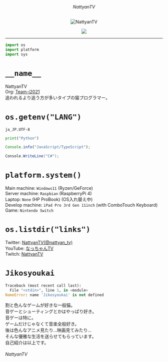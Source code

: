 <!-- Welcome to my README! -->

<div align="center">
<div><i>NattyanTV</i></div><br>

  ![NattyanTV](https://user-images.githubusercontent.com/73095116/195631143-cf1b8a89-723e-43f6-b1eb-fe801d05ab4a.jpg)
  <div>
    <a href="https://twitter.com/nattyan_tv" target="blank">
      <img src="https://img.shields.io/twitter/follow/nattyan_tv?logo=twitter&style=flat-square">
    </a>
  </div>
</div>

---

```py
import os
import platform
import sys
```

# `__name__`

NattyanTV  
Org: [Team-i2021](https://github.com/team-i2021)  
追われるより追う方が多いタイプの猫プログラマー。

# `os.getenv("LANG")`

`ja_JP.UTF-8`

```py
print("Python")
```

```js
Console.info("JavaScript/TypeScript");
```

```cs
Console.WriteLine("C#");
```

# `platform.system()`

Main machine: `Windows11` (Ryzen/GeForce)  
Server machine: `Raspbian` (RaspberryPi 4)  
Laptop: `None` (HP ProBook) (OS入れ替え中)  
Develop machine: `iPad Pro 3rd Gen 11inch` (with ComboTouch Keyboard)
Game: `Nintendo Switch`

# `os.listdir("links")`

Twitter: [NattyanTV(@nattyan_tv)](https://twitter.com/nattyan_tv)  
YouTube: [なっちゃんTV](https://www.youtube.com/channel/UCTvRALH2llgTZ7L-wVpWOBQ)  
Twitch: [NattyanTV](https://www.twitch.tv/nattyantv)  

# `Jikosyoukai`

```py
Traceback (most recent call last):
  File "<stdin>", line 1, in <module>
NameError: name 'Jikosyoukai' is not defined
```

割と色んなゲームが好きな一般猫。  
音ゲーとシューティングとかはやっぱり好き。  
音ゲーは特に。  
ゲームだけじゃなくて音楽全般好き。  
後は色んなアニメ見たり...映画見てみたり...  
そんな優雅な生活を送らせてもらっています。  
自己紹介は以上です。

###### NattyanTV
